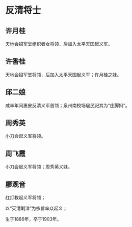 # 反清将士

## 许月桂

天地会招军堂组织者女将领，后加入太平天国起义军。

## 许香桂

天地会招军堂将领，后加入太平天国起义军；许月桂之妹。

## 邱二娘

咸丰年间惠安反清义军首领；泉州南校场居民祀其为“庄脚妈”。

## 周秀英

小刀会起义军将领。

## 周飞霞

小刀会起义军将领；周秀英义妹。

## 廖观音

红灯教起义军将领；

以“灭清剿洋”为宗旨率众起义；

生于1886年，卒于1903年。

